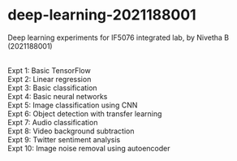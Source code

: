 # deep-learning-2021188001
Deep learning experiments for IF5076 integrated lab, by Nivetha B (2021188001)<br><br>
 
 Expt 1: Basic TensorFlow<br>
 Expt 2: Linear regression<br>
 Expt 3: Basic classification<br>
 Expt 4: Basic neural networks<br>
 Expt 5: Image classification using CNN<br>
 Expt 6: Object detection with transfer learning<br>
 Expt 7: Audio classification<br>
 Expt 8: Video background subtraction<br>
 Expt 9: Twitter sentiment analysis<br>
 Expt 10: Image noise removal using autoencoder
